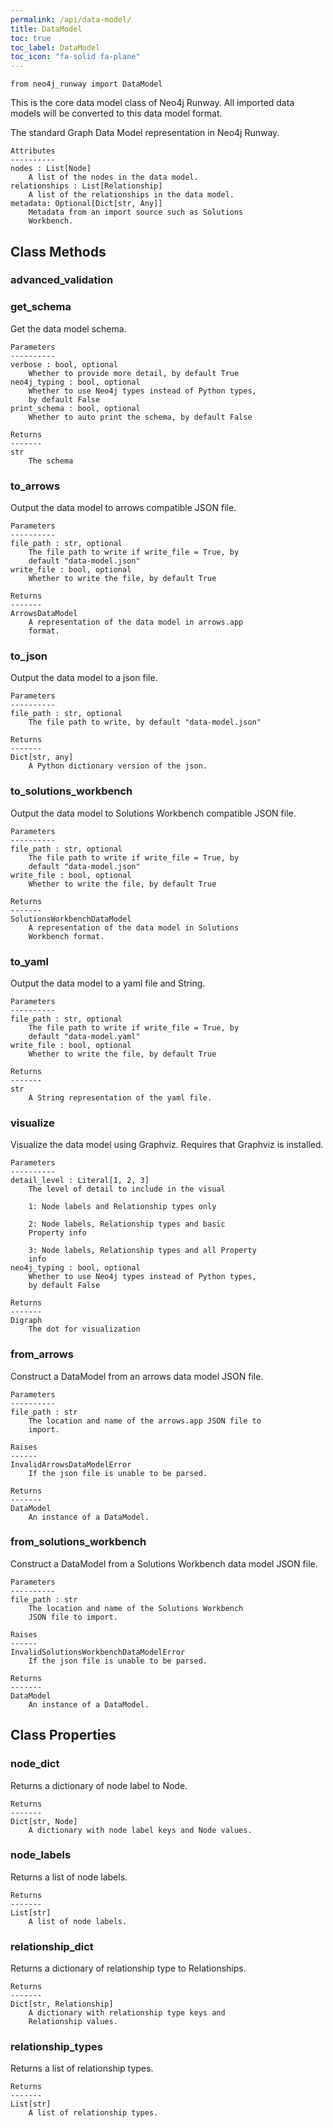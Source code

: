 ```yaml
---
permalink: /api/data-model/
title: DataModel
toc: true
toc_label: DataModel
toc_icon: "fa-solid fa-plane"
---
```


    from neo4j_runway import DataModel

This is the core data model class of Neo4j Runway. All imported data models will be converted to this data model format.


 The standard Graph Data Model representation in Neo4j
        Runway.

    Attributes
    ----------
    nodes : List[Node]
        A list of the nodes in the data model.
    relationships : List[Relationship]
        A list of the relationships in the data model.
    metadata: Optional[Dict[str, Any]]
        Metadata from an import source such as Solutions
        Workbench.



## Class Methods


### advanced_validation



### get_schema
Get the data model schema.

    Parameters
    ----------
    verbose : bool, optional
        Whether to provide more detail, by default True
    neo4j_typing : bool, optional
        Whether to use Neo4j types instead of Python types,
        by default False
    print_schema : bool, optional
        Whether to auto print the schema, by default False

    Returns
    -------
    str
        The schema


### to_arrows
Output the data model to arrows compatible JSON file.

    Parameters
    ----------
    file_path : str, optional
        The file path to write if write_file = True, by
        default "data-model.json"
    write_file : bool, optional
        Whether to write the file, by default True

    Returns
    -------
    ArrowsDataModel
        A representation of the data model in arrows.app
        format.


### to_json
Output the data model to a json file.

    Parameters
    ----------
    file_path : str, optional
        The file path to write, by default "data-model.json"

    Returns
    -------
    Dict[str, any]
        A Python dictionary version of the json.


### to_solutions_workbench
Output the data model to Solutions Workbench compatible
        JSON file.

    Parameters
    ----------
    file_path : str, optional
        The file path to write if write_file = True, by
        default "data-model.json"
    write_file : bool, optional
        Whether to write the file, by default True

    Returns
    -------
    SolutionsWorkbenchDataModel
        A representation of the data model in Solutions
        Workbench format.


### to_yaml
Output the data model to a yaml file and String.

    Parameters
    ----------
    file_path : str, optional
        The file path to write if write_file = True, by
        default "data-model.yaml"
    write_file : bool, optional
        Whether to write the file, by default True

    Returns
    -------
    str
        A String representation of the yaml file.


### visualize
Visualize the data model using Graphviz. Requires that
        Graphviz is installed.

    Parameters
    ----------
    detail_level : Literal[1, 2, 3]
        The level of detail to include in the visual

        1: Node labels and Relationship types only

        2: Node labels, Relationship types and basic
        Property info

        3: Node labels, Relationship types and all Property
        info
    neo4j_typing : bool, optional
        Whether to use Neo4j types instead of Python types,
        by default False

    Returns
    -------
    Digraph
        The dot for visualization


### from_arrows
Construct a DataModel from an arrows data model JSON
        file.

    Parameters
    ----------
    file_path : str
        The location and name of the arrows.app JSON file to
        import.

    Raises
    ------
    InvalidArrowsDataModelError
        If the json file is unable to be parsed.

    Returns
    -------
    DataModel
        An instance of a DataModel.


### from_solutions_workbench
Construct a DataModel from a Solutions Workbench data
        model JSON file.

    Parameters
    ----------
    file_path : str
        The location and name of the Solutions Workbench
        JSON file to import.

    Raises
    ------
    InvalidSolutionsWorkbenchDataModelError
        If the json file is unable to be parsed.

    Returns
    -------
    DataModel
        An instance of a DataModel.



## Class Properties


### node_dict
Returns a dictionary of node label to Node.

    Returns
    -------
    Dict[str, Node]
        A dictionary with node label keys and Node values.


### node_labels
Returns a list of node labels.

    Returns
    -------
    List[str]
        A list of node labels.


### relationship_dict
Returns a dictionary of relationship type to
        Relationships.

    Returns
    -------
    Dict[str, Relationship]
        A dictionary with relationship type keys and
        Relationship values.


### relationship_types
Returns a list of relationship types.

    Returns
    -------
    List[str]
        A list of relationship types.
